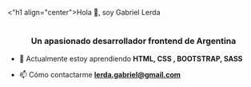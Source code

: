<"h1 align="center">Hola 👋, soy Gabriel Lerda</h1><h1 align="center">
<h3 align="center">Un apasionado desarrollador frontend de Argentina</h3>

- 🌱 Actualmente estoy aprendiendo **HTML, CSS , BOOTSTRAP, SASS**

- 📫 Cómo contactarme **lerda.gabriel@gmail.com**

